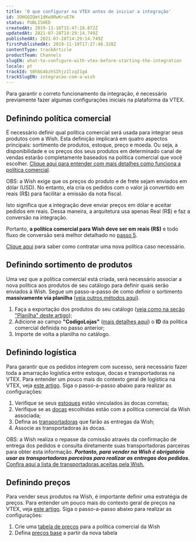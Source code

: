 ```yaml
---
title: 'O que configurar na VTEX antes de iniciar a integração'
id: 3OHGQIQmt1dKw9RwKruE7H
status: PUBLISHED
createdAt: 2019-11-16T15:47:18.872Z
updatedAt: 2021-07-28T14:29:14.749Z
publishedAt: 2021-07-28T14:29:14.749Z
firstPublishedAt: 2019-11-19T17:27:48.328Z
contentType: trackArticle
productTeam: Channels
slugEN: what-to-configure-with-vtex-before-starting-the-integration
locale: pt
trackId: 50hbG4bzhSIhjz1lzqI1g4
trackSlugEN: integracao-com-a-wish
---
```


Para garantir o correto funcionamento da integração, é necessário previamente fazer algumas configurações iniciais na plataforma da VTEX.

## Definindo política comercial

É necessário definir qual política comercial será usada para integrar seus produtos com a Wish. Esta definição implicará em quatro aspectos principais: sortimento de produtos, estoque, preço e moeda. Ou seja, a disponibilidade e os preços dos seus produtos em determinado canal de vendas estarão completamente baseados na política comercial que você escolher. [Clique aqui para entender com mais detalhes como funciona a política comercial](https://help.vtex.com/pt/tutorial/configurando-a-politica-comercial-para-marketplace?locale=pt).

<div class="alert alert-info">
  OBS: a Wish exige que os preços do produto e de frete sejam enviados em dólar (USD). No entanto, ela cria os pedidos com o valor já convertido em reais (R$) para facilitar a emissão da nota fiscal.

Isto significa que a integração deve enviar preços em dólar e aceitar pedidos em reais. Dessa maneira, a arquitetura usa apenas Real (R$) e faz a conversão na integração.

Portanto, <strong>a política comercial para Wish deve ser em reais (R$)</strong> e todo fluxo de conversão será melhor detalhado no [passo 5](https://help.vtex.com/pt/tracks/integracao-com-a-wish--50hbG4bzhSIhjz1lzqI1g4/6EYEy1jRiAj465WOnhiczD).</div>

[Clique aqui](https://help.vtex.com/pt/faq/por-que-nao-consigo-criar-uma-nova-politica-comercial?locale=pt) para saber como contratar uma nova política caso necessário.

## Definindo sortimento de produtos

Uma vez que a política comercial está criada, será necessário associar a nova política aos produtos de seu catálogo para definir quais serão enviados à Wish. Segue um passo-a-passo de como definir o sortimento **massivamente via planilha** ([veja outros métodos aqui](https://help.vtex.com/pt/tracks/catalogo-101--5AF0XfnjfWeopIFBgs3LIQ/17PxekVPmVYI4c3OCQ0ddJ#Planilha)).

  1. Faça a exportação dos produtos do seu catálogo ([veja como na seção "Planilha" deste artigo](https://help.vtex.com/pt/tracks/catalogo-101--5AF0XfnjfWeopIFBgs3LIQ/17PxekVPmVYI4c3OCQ0ddJ#object-object));
  2. Adicione ao campo **"CodigoLojas"** ([mais detalhes aqui](https://help.vtex.com/pt/tutorial/preencher-campos-da-planilha-de-importacao--4nYhx63Q5yokQWaMguaIgI)) o **ID** da política comercial definida no passo anterior;
  3. Importe de volta a planilha no catálogo.

## Definindo logística

Para garantir que os pedidos integrem com sucesso, será necessário fazer toda a amarração logística entre estoque, docas e transportadoras na VTEX. Para entender um pouco mais do contexto geral de logística na VTEX, veja [este artigo](https://help.vtex.com/pt/tracks/logistica-101--13TFDwDttPl9ki9OXQhyjx). Siga o passo-a-passo abaixo para realizar as configurações:

  1. Verifique se seus [estoques](https://help.vtex.com/pt/tracks/logistica-101--13TFDwDttPl9ki9OXQhyjx/3mlfDHjikOgUna1SS2Nr1Y#campos-de-cadastro) estão vinculados às docas corretas;
  2. Verifique se as [docas](https://help.vtex.com/pt/tracks/logistica-101--13TFDwDttPl9ki9OXQhyjx/5XvQ1yLpxLlIKWRw1pSiyA) escolhidas estão com a política comercial da Wish associada;
  3. Defina as [transportadoras](https://help.vtex.com/pt/tracks/logistica-101--13TFDwDttPl9ki9OXQhyjx/3fLedVI57srjBDDxxGgOWe) que farão as entregas da Wish;
  4. Associe as transportadoras às docas.

<div class="alert alert-info">
  OBS: a Wish realiza o repasse da comissão através da confirmação de entrega dos pedidos e consulta diretamente suas transportadoras parceiras para obter esta informação. <strong><i>Portanto, para vender na Wish é obrigatório usar as transportadoras parceiras para realizar as entregas dos pedidos.</i></strong>
<a href="https://merchant.wish.com/documentation/shippingproviders"> Confira aqui a lista de transportadoras aceitas pela Wish.</a></div>

## Definindo preços

Para vender seus produtos na Wish, é importante definir uma estratégia de preços. Para entender um pouco mais do contexto geral de preços na VTEX, veja [este artigo](https://help.vtex.com/pt/tracks/precos-101--6f8pwCns3PJHqMvQSugNfP). Siga o passo-a-passo abaixo para realizar as configurações:

  1. Crie uma [tabela de preços](https://help.vtex.com/pt/tracks/precos-101--6f8pwCns3PJHqMvQSugNfP/2WQ3pVYfQpXkJnHr7VTFBv) para a política comercial da Wish
  2. Defina [preços base](https://help.vtex.com/pt/tracks/precos-101--6f8pwCns3PJHqMvQSugNfP/3XcXp0r5WrJvogB8KIX4Kx) a partir da nova tabela
